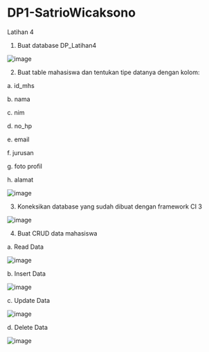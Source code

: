 # DP1-SatrioWicaksono
Latihan 4 

1. Buat database DP_Latihan4

![image](https://user-images.githubusercontent.com/49084406/189475997-e277b11f-6f86-4bfe-a68b-2cb7f4d27d5d.png)

2. Buat table mahasiswa dan tentukan tipe datanya dengan kolom:

a. id_mhs

b. nama

c. nim

d. no_hp

e. email

f. jurusan

g. foto profil

h. alamat

![image](https://user-images.githubusercontent.com/49084406/189476046-4c4716ae-3304-449a-8909-2b1f3c63c18d.png)

3. Koneksikan database yang sudah dibuat dengan framework CI 3

![image](https://user-images.githubusercontent.com/49084406/189476070-aa6d7613-9a42-4432-a4b0-f54e9a21d8a9.png)

4. Buat CRUD data mahasiswa

a. Read Data

![image](https://user-images.githubusercontent.com/49084406/189476175-6b453b69-3cf7-421b-b12e-efa81dffa284.png)

b. Insert Data

![image](https://user-images.githubusercontent.com/49084406/189476193-5cb2da56-3186-4c1b-b0c4-5113487f18d0.png)

c. Update Data

![image](https://user-images.githubusercontent.com/49084406/189476229-505faa2c-32e5-4a98-b462-f6ddc4b49bcd.png)

d. Delete Data

![image](https://user-images.githubusercontent.com/49084406/189476297-64e1b99b-83fa-46fa-b020-0f26497910f7.png)

